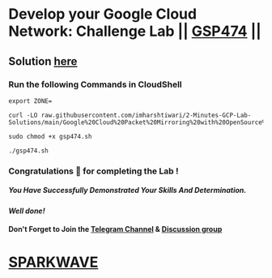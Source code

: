# Develop your Google Cloud Network: Challenge Lab || [GSP474](https://www.cloudskillsboost.google/focuses/14864?parent=catalog) ||

## Solution [here](https://youtu.be/cKY0hhrFz9E)

### Run the following Commands in CloudShell

```
export ZONE=
```
```
curl -LO raw.githubusercontent.com/imharshtiwari/2-Minutes-GCP-Lab-Solutions/main/Google%20Cloud%20Packet%20Mirroring%20with%20OpenSource%20IDS/gsp474.sh

sudo chmod +x gsp474.sh

./gsp474.sh
```

### Congratulations 🎉 for completing the Lab !

##### *You Have Successfully Demonstrated Your Skills And Determination.*

#### *Well done!*

#### Don't Forget to Join the [Telegram Channel](https://t.me/sparkwave.01) & [Discussion group](https://t.me/sparkwave.01chats)

# [SPARKWAVE](https://www.youtube.com/@sparkwave.01)
